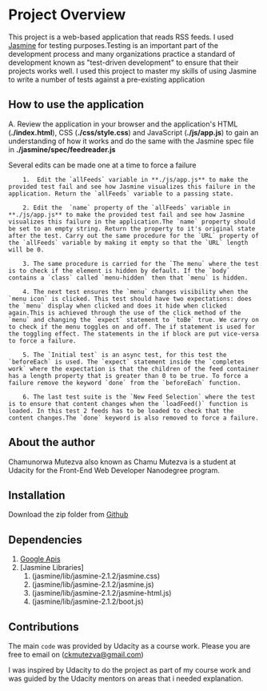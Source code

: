 # Project Overview

This project is a web-based application that reads RSS feeds. I used [Jasmine](http://jasmine.github.io/) for testing purposes.Testing is an important part of the development process and many organizations practice a standard of development known as "test-driven development" to ensure that their projects works well. I used this project to master my skills of using Jasmine to write a number of tests against a pre-existing application

## How to use the application

A. Review the application in your browser and the application's HTML (**./index.html**), CSS (**./css/style.css**) and JavaScript (**./js/app.js**) to gain an understanding of how it works and do the same with the Jasmine spec file in **./jasmine/spec/feedreader.js**

Several edits can be made one at a time to force a failure

        1.  Edit the `allFeeds` variable in **./js/app.js** to make the provided test fail and see how Jasmine visualizes this failure in the application. Return the `allFeeds` variable to a passing state.

        2. Edit the  `name` property of the `allFeeds` variable in **./js/app.js** to make the provided test fail and see how Jasmine visualizes this failure in the application.The `name` property should be set to an empty string. Return the property to it's original state after the test. Carry out the same procedure for the `URL` property of the `allFeeds` variable by making it empty so that the `URL` length will be 0.

        3. The same procedure is carried for the `The menu` where the test is to check if the element is hidden by default. If the `body` contains a `class` called `menu-hidden` then that `menu` is hidden.

        4. The next test ensures the `menu` changes visibility when the `menu icon` is clicked. This test should have two expectations: does the `menu` display when clicked and does it hide when clicked again.This is achieved through the use of the click method of the `menu` and changing the `expect` statement to `toBe` true. We carry on to check if the menu toggles on and off. The if statement is used for the toggling effect. The statements in the if block are put vice-versa to force a failure.

        5. The `Initial test` is an async test, for this test the `beforeEach` is used. The `expect` statement inside the `completes work` where the expectation is that the children of the feed container has a length property that is greater than 0 to be true. To force a failure remove the keyword `done` from the `beforeEach` function.

        6. The last test suite is the `New Feed Selection` where the test is to ensure that content changes when the `loadFeed()` function is loaded. In this test 2 feeds has to be loaded to check that the content changes.The `done` keyword is also removed to force a failure.

## About the author

Chamunorwa Mutezva also known as Chamu Mutezva is a student at Udacity for the Front-End Web Developer Nanodegree program.

## Installation

Download the zip folder from [Github](https://github.com/ChamuMutezva/frontend-nanodegree-feedreader-master.git)

## Dependencies

1. [Google Apis]("http://fonts.googleapis.com/css?family=Roboto:400,100,300,700">)
2. [Jasmine Libraries] 
    1. (jasmine/lib/jasmine-2.1.2/jasmine.css) 
    2. (jasmine/lib/jasmine-2.1.2/jasmine.js)
    3. (jasmine/lib/jasmine-2.1.2/jasmine-html.js) 
    4. (jasmine/lib/jasmine-2.1.2/boot.js)

## Contributions

The main `code` was provided by Udacity as a course work.
Please you are free to email on (ckmutezva@gmail.com)

I was inspired by Udacity to do the project as part of my course work and was guided by the Udacity mentors on areas that i needed explanation.
